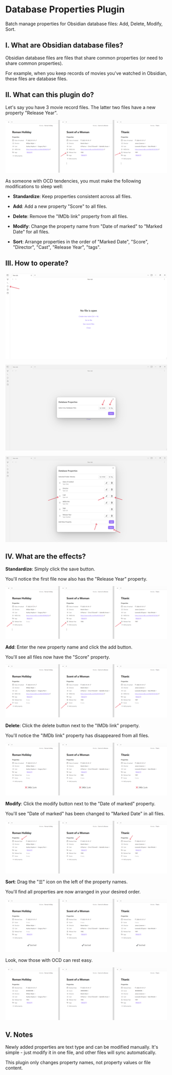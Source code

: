 # Database Properties Plugin

Batch manage properties for Obsidian database files: Add, Delete, Modify, Sort.

## I. What are Obsidian database files?

Obsidian database files are files that share common properties (or need to share common properties).

For example, when you keep records of movies you've watched in Obsidian, these files are database files.

## II. What can this plugin do?

Let's say you have 3 movie record files. The latter two files have a new property "Release Year".

![a](./static/a.png)

As someone with OCD tendencies, you must make the following modifications to sleep well:

- **Standardize**: Keep properties consistent across all files.

- **Add**: Add a new property "Score" to all files.

- **Delete**: Remove the "IMDb link" property from all files.

- **Modify**: Change the property name from "Date of marked" to "Marked Date" for all files.

- **Sort**: Arrange properties in the order of "Marked Date", "Score", "Director", "Cast", "Release Year", "tags".

## III. How to operate?

![b1](./static/b1.png)

![b2](./static/b2.png)

![b3](./static/b3.png)

## IV. What are the effects?

**Standardize**: Simply click the save button.

You'll notice the first file now also has the "Release Year" property.

![c](./static/c.png)

**Add**: Enter the new property name and click the add button.

You'll see all files now have the "Score" property.

![d](./static/d.png)

**Delete**: Click the delete button next to the "IMDb link" property.

You'll notice the "IMDb link" property has disappeared from all files.

![e](./static/e.png)

**Modify**: Click the modify button next to the "Date of marked" property.

You'll see "Date of marked" has been changed to "Marked Date" in all files.

![f](./static/f.png)

**Sort**: Drag the "☰" icon on the left of the property names.

You'll find all properties are now arranged in your desired order.

![g](./static/g.png)

Look, now those with OCD can rest easy.

![h](./static/h.png)

## V. Notes

Newly added properties are text type and can be modified manually. It's simple - just modify it in one file, and other files will sync automatically.

This plugin only changes property names, not property values or file content.
